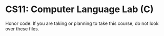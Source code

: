 # CS11: Computer Language Lab (C)
Honor code: If you are taking or planning to take this course, do not look over these files. 
